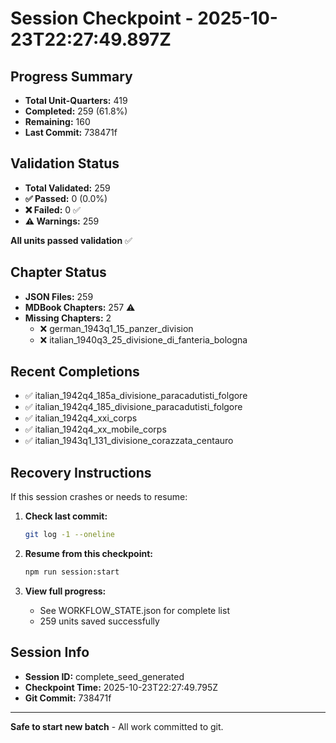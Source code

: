 # Session Checkpoint - 2025-10-23T22:27:49.897Z

## Progress Summary

- **Total Unit-Quarters:** 419
- **Completed:** 259 (61.8%)
- **Remaining:** 160
- **Last Commit:** 738471f

## Validation Status

- **Total Validated:** 259
- **✅ Passed:** 0 (0.0%)
- **❌ Failed:** 0 ✅
- **⚠️ Warnings:** 259

**All units passed validation** ✅

## Chapter Status

- **JSON Files:** 259
- **MDBook Chapters:** 257 ⚠️
- **Missing Chapters:** 2
  - ❌ german_1943q1_15_panzer_division
  - ❌ italian_1940q3_25_divisione_di_fanteria_bologna

## Recent Completions

- ✅ italian_1942q4_185a_divisione_paracadutisti_folgore
- ✅ italian_1942q4_185_divisione_paracadutisti_folgore
- ✅ italian_1942q4_xxi_corps
- ✅ italian_1942q4_xx_mobile_corps
- ✅ italian_1943q1_131_divisione_corazzata_centauro

## Recovery Instructions

If this session crashes or needs to resume:

1. **Check last commit:**
   ```bash
   git log -1 --oneline
   ```

2. **Resume from this checkpoint:**
   ```bash
   npm run session:start
   ```

3. **View full progress:**
   - See WORKFLOW_STATE.json for complete list
   - 259 units saved successfully

## Session Info

- **Session ID:** complete_seed_generated
- **Checkpoint Time:** 2025-10-23T22:27:49.795Z
- **Git Commit:** 738471f

---

**Safe to start new batch** - All work committed to git.
